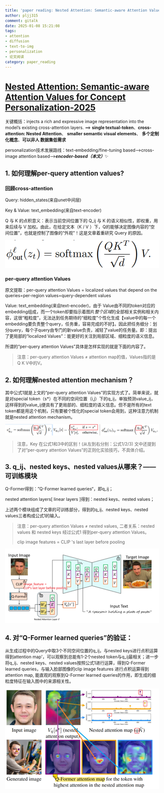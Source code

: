 ```yaml
---
title: 'paper reading: Nested Attention: Semantic-aware Attention Values for Concept Personalization-2025'
author: pljj315
comment: gitalk
date: 2025-01-08 15:21:08
tags: 
- attention 
- diffusion 
- text-to-img 
- personalization 
- 论文阅读
category: paper_reading
---
```


# [**Nested Attention:** Semantic-aware Attention Values for Concept Personalization-2025](https://snap-research.github.io/NestedAttention/)



关键概括：injects a rich and expressive image representation into the model’s existing cross-attention layers. ==>  **single textual-token**、**cross-attention: Nested Attention**、 **smaller semantic visual elements**、 **多个定制化概念**、**可以非人 数据集低需求**  

personalization技术发展路线：text-embedding/fine-tuning based——>cross-image attention based——>***encoder-based（本文）***✨

<!--more-->



## 1. 如何理解per-query attention values?

### 回顾cross-attention

Query: hidden_states(来自unet中间层)

Key & Value: text_embedding(来自text-encoder)

Q 与 K 的点积意义：表示当前空间位置下的 Q_ij 与 K 的语义相似性，即权重，用来后续与 V 加权。由此，在给定文本（K / V ）下，Q的能够决定图像内容的“空间位置”，也就是控制了图像的“外观”！这是文章着重研究 Query 的原因。

![cross-attention](../imgs/paper-reading/image-20250108160404745.png "cross-attention")

### per-query attention Values

原文提取：per-query attention Values = localized values that depend on the queries=per-region values=query-dependent values

Value: text_embedding(来自text-encoder)，由于 Value由不同的token对应的embedding组成，而一个token却要指示着图片*整个区域*的全部相关实例和相关内容，这很“粗粒度”，无法达到任务期待的“细粒度”个性化生成【value中的每一个embedding要负责整个query，任务重，容易完成的不好】。因此把任务细分：划分query，每个子query由专门的新value负责，减轻了value的任务量。即：提出了更局部的“localized Values”：能更好的关注到局部区域、细粒度的语义信息。

所谓的“per-query attention Values”具体是怎样实现的就是下面的内容了。

> 注意：per-query attention Values ≠ attention map的值，Values指的是Q K V中的V。



## 2. 如何理解nested attention mechanism？

其中公式1就是上文的“per-query attention Values”的实现方式了。简单来说，就是对special token（s*）在不同的空间位置（i,j）下的q_ij，单独预测value_ij，这样得到的value_ij便具有了更局部的、细粒度的语义信息。但不是所有的text token都是用这个机制，只有要被个性化的special token会用到，这种注意力机制就是nested attention mechanism。

![公式1/2/3](../imgs/paper-reading/image-20250108165121686.png "公式1/2/3")

> 注意，Key 在公式1和3中的区别！(从左到右分别：公式1/2/3)
> 文中还提到了对“per-query attention Values”的正则化实验技巧，不具体介绍。



## 3. q_ij、nested keys、nested values从哪来？——可训练模块

Q-Former得到：”Q-Former learned queries“，即q_ij；

nested attention layers[ linear layers ]得到：nested keys、nested values；

上述两个模块组成了文章的可训练部分，得到的q_ij、nested keys、nested values三者构成公式1的输入。

> 注意：per-query attention Values ≠ nested values, 二者关系：nested values 和 nested keys 经过公式1 得到per-query attention Values。
>
> clip image features = CLIP 's last layer before pooling

![论文架构](../imgs/paper-reading/image-20250108172150828.png "论文架构")

## 4. 对“Q-Former learned queries”的验证：

从生成过程中的Query中取3个不同空间位置的q_ij，与nested keys进行点积运算得到attention map'，可以观察到总能有1-2个nested token与q_ij最相关；进一步将q_ij、nested keys、nested values按照公式1进行运算，得到Q-Former learned queries，与输入脸部图像的clip image features 进行点积运算得到attention map, 能直观的观察到Q-Former learned queries的作用，即生成的细粒度特征在输入图中的来源相关性。

![可视化验证](../imgs/paper-reading/image-20250108174006292.png "可视化验证")
